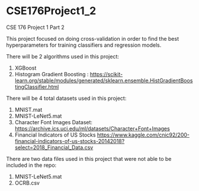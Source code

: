 # CSE176Project1_2
CSE 176 Project 1 Part 2

This project focused on doing cross-validation in order to find the best hyperparameters for training classifiers and regression models.

There will be 2 algorithms used in this project:
1. XGBoost
2. Histogram Gradient Boosting : https://scikit-learn.org/stable/modules/generated/sklearn.ensemble.HistGradientBoostingClassifier.html

There will be 4 total datasets used in this project:
1. MNIST.mat
2. MNIST-LeNet5.mat
3. Character Font Images Dataset: https://archive.ics.uci.edu/ml/datasets/Character+Font+Images
4. Financial Indicators of US Stocks https://www.kaggle.com/cnic92/200-financial-indicators-of-us-stocks-20142018?select=2018_Financial_Data.csv

There are two data files used in this project that were not able to be included in the repo:
1. MNIST-LeNet5.mat
2. OCRB.csv
